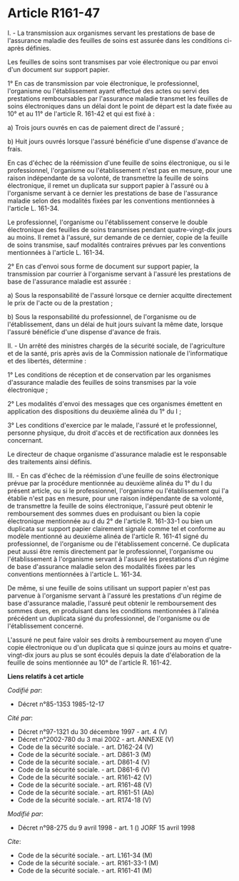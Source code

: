 # Article R161-47

I. - La transmission aux organismes servant les prestations de base de l'assurance maladie des feuilles de soins est assurée
dans les conditions ci-après définies.

Les feuilles de soins sont transmises par voie électronique ou par envoi d'un document sur support papier.

1° En cas de transmission par voie électronique, le professionnel, l'organisme ou l'établissement ayant effectué des actes ou
servi des prestations remboursables par l'assurance maladie transmet les feuilles de soins électroniques dans un délai dont
le point de départ est la date fixée au 10° et au 11° de l'article R. 161-42 et qui est fixé à :

a) Trois jours ouvrés en cas de paiement direct de l'assuré ;

b) Huit jours ouvrés lorsque l'assuré bénéficie d'une dispense d'avance de frais.

En cas d'échec de la réémission d'une feuille de soins électronique, ou si le professionnel, l'organisme ou l'établissement
n'est pas en mesure, pour une raison indépendante de sa volonté, de transmettre la feuille de soins électronique, il remet un
duplicata sur support papier à l'assuré ou à l'organisme servant à ce dernier les prestations de base de l'assurance maladie
selon des modalités fixées par les conventions mentionnées à l'article L. 161-34.

Le professionnel, l'organisme ou l'établissement conserve le double électronique des feuilles de soins transmises pendant
quatre-vingt-dix jours au moins. Il remet à l'assuré, sur demande de ce dernier, copie de la feuille de soins transmise, sauf
modalités contraires prévues par les conventions mentionnées à l'article L. 161-34.

2° En cas d'envoi sous forme de document sur support papier, la transmission par courrier à l'organisme servant à l'assuré
les prestations de base de l'assurance maladie est assurée :

a) Sous la responsabilité de l'assuré lorsque ce dernier acquitte directement le prix de l'acte ou de la prestation ;

b) Sous la responsabilité du professionnel, de l'organisme ou de l'établissement, dans un délai de huit jours suivant la même
date, lorsque l'assuré bénéficie d'une dispense d'avance de frais.

II. - Un arrêté des ministres chargés de la sécurité sociale, de l'agriculture et de la santé, pris après avis de la
Commission nationale de l'informatique et des libertés, détermine :

1° Les conditions de réception et de conservation par les organismes d'assurance maladie des feuilles de soins transmises par
la voie électronique ;

2° Les modalités d'envoi des messages que ces organismes émettent en application des dispositions du deuxième alinéa du 1° du
I ;

3° Les conditions d'exercice par le malade, l'assuré et le professionnel, personne physique, du droit d'accès et de
rectification aux données les concernant.

Le directeur de chaque organisme d'assurance maladie est le responsable des traitements ainsi définis.

III. - En cas d'échec de la réémission d'une feuille de soins électronique prévue par la procédure mentionnée au deuxième
alinéa du 1° du I du présent article, ou si le professionnel, l'organisme ou l'établissement qui l'a établie n'est pas en
mesure, pour une raison indépendante de sa volonté, de transmettre la feuille de soins électronique, l'assuré peut obtenir le
remboursement des sommes dues en produisant ou bien la copie électronique mentionnée au d du 2° de l'article R. 161-33-1 ou
bien un duplicata sur support papier clairement signalé comme tel et conforme au modèle mentionné au deuxième alinéa de
l'article R. 161-41 signé du professionnel, de l'organisme ou de l'établissement concerné. Ce duplicata peut aussi être remis
directement par le professionnel, l'organisme ou l'établissement à l'organisme servant à l'assuré les prestations d'un régime
de base d'assurance maladie selon des modalités fixées par les conventions mentionnées à l'article L. 161-34.

De même, si une feuille de soins utilisant un support papier n'est pas parvenue à l'organisme servant à l'assuré les
prestations d'un régime de base d'assurance maladie, l'assuré peut obtenir le remboursement des sommes dues, en produisant
dans les conditions mentionnées à l'alinéa précédent un duplicata signé du professionnel, de l'organisme ou de
l'établissement concerné.

L'assuré ne peut faire valoir ses droits à remboursement au moyen d'une copie électronique ou d'un duplicata que si quinze
jours au moins et quatre-vingt-dix jours au plus se sont écoulés depuis la date d'élaboration de la feuille de soins
mentionnée au 10° de l'article R. 161-42.

**Liens relatifs à cet article**

_Codifié par_:

  - Décret n°85-1353 1985-12-17

_Cité par_:

  - Décret n°97-1321 du 30 décembre 1997 - art. 4 (V)
  - Décret n°2002-780 du 3 mai 2002 - art. ANNEXE (V)
  - Code de la sécurité sociale. - art. D162-24 (V)
  - Code de la sécurité sociale. - art. D861-3 (M)
  - Code de la sécurité sociale. - art. D861-4 (V)
  - Code de la sécurité sociale. - art. D861-6 (V)
  - Code de la sécurité sociale. - art. R161-42 (V)
  - Code de la sécurité sociale. - art. R161-48 (V)
  - Code de la sécurité sociale. - art. R161-51 (Ab)
  - Code de la sécurité sociale. - art. R174-18 (V)

_Modifié par_:

  - Décret n°98-275 du 9 avril 1998 - art. 1 () JORF 15 avril 1998

_Cite_:

  - Code de la sécurité sociale. - art. L161-34 (M)
  - Code de la sécurité sociale. - art. R161-33-1 (M)
  - Code de la sécurité sociale. - art. R161-41 (M)
